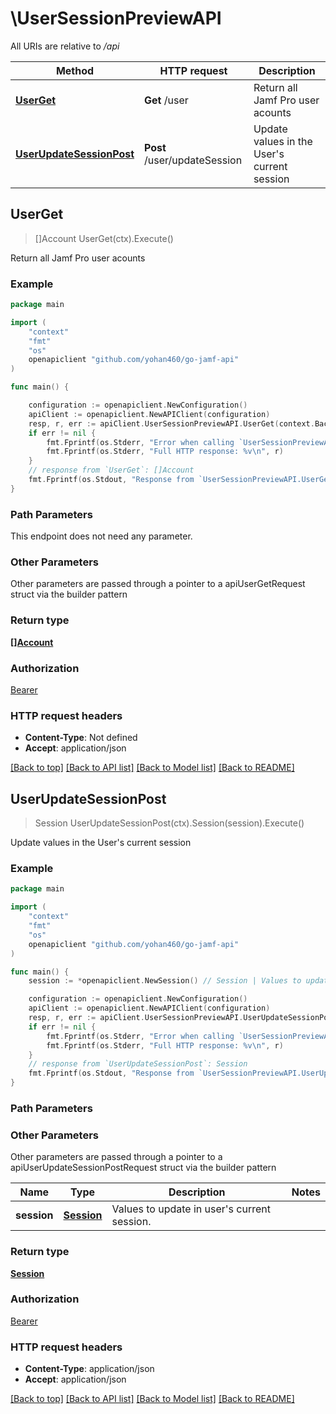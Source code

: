 # \UserSessionPreviewAPI

All URIs are relative to */api*

Method | HTTP request | Description
------------- | ------------- | -------------
[**UserGet**](UserSessionPreviewAPI.md#UserGet) | **Get** /user | Return all Jamf Pro user acounts 
[**UserUpdateSessionPost**](UserSessionPreviewAPI.md#UserUpdateSessionPost) | **Post** /user/updateSession | Update values in the User&#39;s current session 



## UserGet

> []Account UserGet(ctx).Execute()

Return all Jamf Pro user acounts 



### Example

```go
package main

import (
    "context"
    "fmt"
    "os"
    openapiclient "github.com/yohan460/go-jamf-api"
)

func main() {

    configuration := openapiclient.NewConfiguration()
    apiClient := openapiclient.NewAPIClient(configuration)
    resp, r, err := apiClient.UserSessionPreviewAPI.UserGet(context.Background()).Execute()
    if err != nil {
        fmt.Fprintf(os.Stderr, "Error when calling `UserSessionPreviewAPI.UserGet``: %v\n", err)
        fmt.Fprintf(os.Stderr, "Full HTTP response: %v\n", r)
    }
    // response from `UserGet`: []Account
    fmt.Fprintf(os.Stdout, "Response from `UserSessionPreviewAPI.UserGet`: %v\n", resp)
}
```

### Path Parameters

This endpoint does not need any parameter.

### Other Parameters

Other parameters are passed through a pointer to a apiUserGetRequest struct via the builder pattern


### Return type

[**[]Account**](Account.md)

### Authorization

[Bearer](../README.md#Bearer)

### HTTP request headers

- **Content-Type**: Not defined
- **Accept**: application/json

[[Back to top]](#) [[Back to API list]](../README.md#documentation-for-api-endpoints)
[[Back to Model list]](../README.md#documentation-for-models)
[[Back to README]](../README.md)


## UserUpdateSessionPost

> Session UserUpdateSessionPost(ctx).Session(session).Execute()

Update values in the User's current session 



### Example

```go
package main

import (
    "context"
    "fmt"
    "os"
    openapiclient "github.com/yohan460/go-jamf-api"
)

func main() {
    session := *openapiclient.NewSession() // Session | Values to update in user's current session. (optional)

    configuration := openapiclient.NewConfiguration()
    apiClient := openapiclient.NewAPIClient(configuration)
    resp, r, err := apiClient.UserSessionPreviewAPI.UserUpdateSessionPost(context.Background()).Session(session).Execute()
    if err != nil {
        fmt.Fprintf(os.Stderr, "Error when calling `UserSessionPreviewAPI.UserUpdateSessionPost``: %v\n", err)
        fmt.Fprintf(os.Stderr, "Full HTTP response: %v\n", r)
    }
    // response from `UserUpdateSessionPost`: Session
    fmt.Fprintf(os.Stdout, "Response from `UserSessionPreviewAPI.UserUpdateSessionPost`: %v\n", resp)
}
```

### Path Parameters



### Other Parameters

Other parameters are passed through a pointer to a apiUserUpdateSessionPostRequest struct via the builder pattern


Name | Type | Description  | Notes
------------- | ------------- | ------------- | -------------
 **session** | [**Session**](Session.md) | Values to update in user&#39;s current session. | 

### Return type

[**Session**](Session.md)

### Authorization

[Bearer](../README.md#Bearer)

### HTTP request headers

- **Content-Type**: application/json
- **Accept**: application/json

[[Back to top]](#) [[Back to API list]](../README.md#documentation-for-api-endpoints)
[[Back to Model list]](../README.md#documentation-for-models)
[[Back to README]](../README.md)

